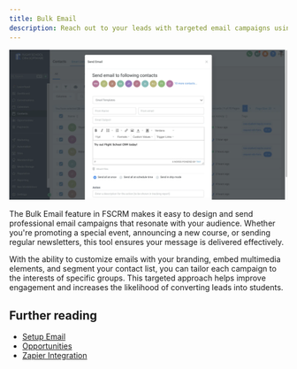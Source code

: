 ```yaml
---
title: Bulk Email
description: Reach out to your leads with targeted email campaigns using FSCRM’s Bulk Email feature.
---
```


![Bulk Email](/public/features/fscrm-bulk-email-feature.webp)

The Bulk Email feature in FSCRM makes it easy to design and send professional email campaigns that resonate with your audience. Whether you're promoting a special event, announcing a new course, or sending regular newsletters, this tool ensures your message is delivered effectively.

With the ability to customize emails with your branding, embed multimedia elements, and segment your contact list, you can tailor each campaign to the interests of specific groups. This targeted approach helps improve engagement and increases the likelihood of converting leads into students.

## Further reading

- [Setup Email](/guides/setup-email)
- [Opportunities](/features/opportunities)
- [Zapier Integration](/integrations/zapier)
